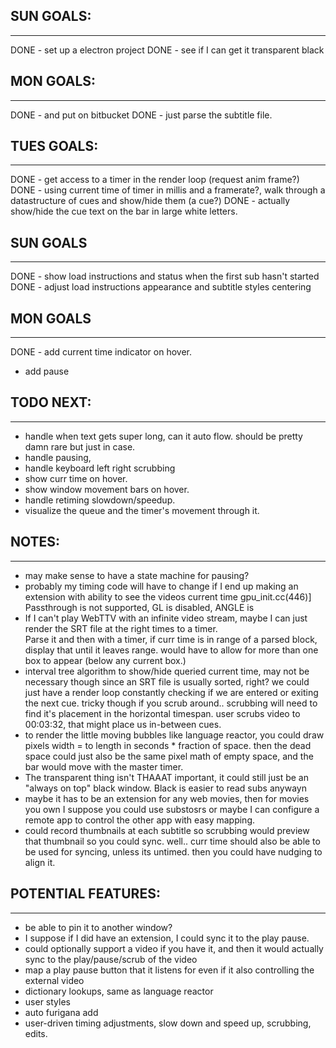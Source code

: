 
## SUN GOALS:
-----------------------
DONE - set up a electron project
DONE - see if I can get it transparent black

## MON GOALS:
------------------------
DONE - and put on bitbucket
DONE - just parse the subtitle file. 

## TUES GOALS:
-----------------------
DONE - get access to a timer in the render loop (request anim frame?)
DONE - using current time of timer in millis and a framerate?, walk through a datastructure of cues and show/hide them (a cue?)
DONE - actually show/hide the cue text on the bar in large white letters.


## SUN GOALS
-----------------
DONE - show load instructions and status when the first sub hasn't started
DONE - adjust load instructions appearance and subtitle styles centering


## MON GOALS
-----------------
DONE - add current time indicator on hover.
- add pause


## TODO NEXT:
-----------------------
- handle when text gets super long, can it auto flow. should be pretty damn rare but just in case.
- handle pausing, 
- handle keyboard left right scrubbing
- show curr time on hover.
- show window movement bars on hover.
- handle retiming slowdown/speedup.
- visualize the queue and the timer's movement through it.


## NOTES:
-----------------------
- may make sense to have a state machine for pausing?
- probably my timing code will have to change if I end up making an extension with ability to see the videos current time
gpu_init.cc(446)] Passthrough is not supported, GL is disabled, ANGLE is
- If I can't play WebTTV with an infinite video stream, maybe I can just render the SRT file at the right times to a timer.  
Parse it and then with a timer, if curr time is in range of a parsed block, display that until it leaves range.  would have to allow for more than one box to appear (below any current box.)
- interval tree algorithm to show/hide queried current time, may not be necessary though since an SRT file is usually sorted, right? we could just have a render loop constantly checking if we are entered or exiting the next cue. tricky though if you scrub around.. scrubbing will need to find it's placement in the horizontal timespan. user scrubs video to 00:03:32, that might place us in-between cues.
- to render the little moving bubbles like language reactor, you could draw pixels width = to length in seconds * fraction of space.  then the dead space could just also be the same pixel math of empty space, and the bar would move with the master timer.
- The transparent thing isn't THAAAT important, it could still just be an "always on top" black window.  Black is easier to read subs anywayn
- maybe it has to be an extension for any web movies, then for movies you own I suppose you could use substosrs or maybe I can configure a remote app to control the other app with easy mapping.
- could record thumbnails at each subtitle so scrubbing would preview that thumbnail so you could sync. well.. curr time should also be able to be used for syncing, unless its untimed. then you could have nudging to align it.

## POTENTIAL FEATURES:
-----------------------
- be able to pin it to another window?
- I suppose if I did have an extension, I could sync it to the play pause.
- could optionally support a video if you have it, and then it would actually sync to the play/pause/scrub of the video
- map a play pause button that it listens for even if it also controlling the external video
- dictionary lookups, same as language reactor
- user styles
- auto furigana add
- user-driven timing adjustments, slow down and speed up, scrubbing, edits.